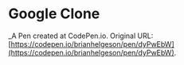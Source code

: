 # Google Clone
 _A Pen created at CodePen.io. Original URL: [https://codepen.io/brianhelgeson/pen/dyPwEbW](https://codepen.io/brianhelgeson/pen/dyPwEbW).

 